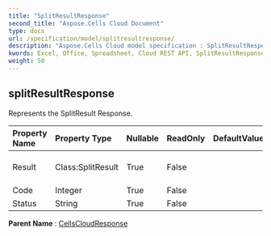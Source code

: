 ```yaml
---
title: "SplitResultResponse"
second_title: "Aspose.Cells Cloud Document"
type: docs
url: /specification/model/splitresultresponse/
description: "Aspose.Cells Cloud model specification : SplitResultResponse. Effortlessly handle Excel and other spreadsheet documents with features like opening, generating, editing, splitting, merging, comparing, and converting."
kwords: Excel, Office, Spreadsheet, Cloud REST API, SplitResultResponse
weight: 50
---
```


## **splitResultResponse**

Represents the SplitResult Response. 

| Property Name | Property Type | Nullable |  ReadOnly | DefaultValue | Description | 
| :- | :- | :- |:- |  :- | :- |
| Result | Class:SplitResult | True |  False |  | Gets or sets the splitting result. |  
| Code | Integer | True |  False |  |  |  
| Status | String | True |  False |  |  |  

**Parent Name** : [CellsCloudResponse](/specification/model/cellscloudresponse)

